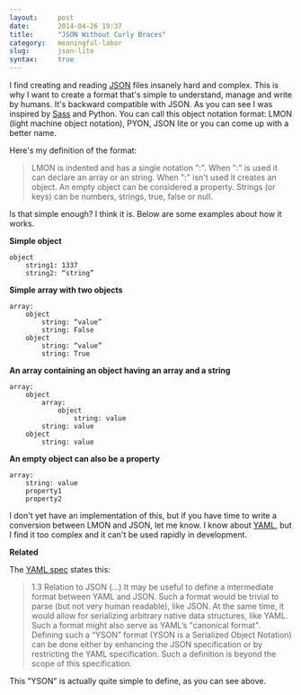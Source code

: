 ```yaml
---
layout:     post
date:       2014-04-26 19:37
title:      "JSON Without Curly Braces"
category:   meaningful-labor
slug:       json-lite
syntax:     true
---
```


I find creating and reading [JSON](http://www.json.org/) files insanely hard and complex.
This is why I want to create a format that's simple to understand, manage and write by humans. It's backward compatible with JSON. As you can see I was inspired by [Sass](http://sass-lang.com/) and Python. You can call this object notation format: LMON (light machine object notation), PYON, JSON lite or you can come up with a better name.

Here's my definition of the format:

> LMON is indented and has a single notation ":". When ":" is used it can declare an array or an string. When ":" isn't used it creates an object. An empty object can be considered a property. Strings (or keys) can be numbers, strings, true, false or null.

Is that simple enough? I think it is. Below are some examples about how it works.

**Simple object**

    object
        string1: 1337
        string2: “string”

**Simple array with two objects**

    array:
        object
            string: “value”
            string: False
        object
            string: “value”
            string: True

**An array containing an object having an array and a string**

    array:
        object
            array:
                object
                    string: value
            string: value
        object
            string: value

**An empty object can also be a property**

    array:
        string: value
        property1
        property2

I don't yet have an implementation of this, but if you have time to write a conversion between LMON and JSON, let me know. I know about [YAML](http://yaml.org/), but I find it too complex and it can't be used rapidly in development.

**Related**

The [YAML spec](http://yaml.org/spec/1.2/spec.html) states this:
> 1.3 Relation to JSON (…) It may be useful to define a intermediate format between YAML and JSON. Such a format would be trivial to parse (but not very human readable), like JSON. At the same time, it would allow for serializing arbitrary native data structures, like YAML. Such a format might also serve as YAML’s "canonical format". Defining such a “YSON” format (YSON is a Serialized Object Notation) can be done either by enhancing the JSON specification or by restricting the YAML specification. Such a definition is beyond the scope of this specification.

This "YSON" is actually quite simple to define, as you can see above.

